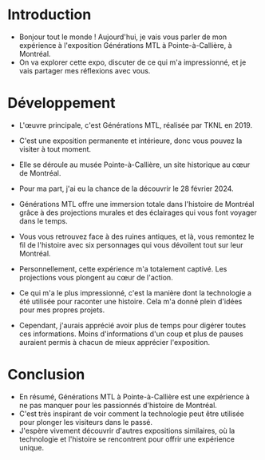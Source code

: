 # Introduction

- Bonjour tout le monde ! Aujourd'hui, je vais vous parler de mon expérience à l'exposition Générations MTL à Pointe-à-Callière, à Montréal.
- On va explorer cette expo, discuter de ce qui m'a impressionné, et je vais partager mes réflexions avec vous.

# Développement

- L'œuvre principale, c'est Générations MTL, réalisée par TKNL en 2019.
- C'est une exposition permanente et intérieure, donc vous pouvez la visiter à tout moment.
- Elle se déroule au musée Pointe-à-Callière, un site historique au cœur de Montréal.
- Pour ma part, j'ai eu la chance de la découvrir le 28 février 2024.

- Générations MTL offre une immersion totale dans l'histoire de Montréal grâce à des projections murales et des éclairages qui vous font voyager dans le temps.
- Vous vous retrouvez face à des ruines antiques, et là, vous remontez le fil de l'histoire avec six personnages qui vous dévoilent tout sur leur Montréal.
- Personnellement, cette expérience m'a totalement captivé. Les projections vous plongent au cœur de l'action.

- Ce qui m'a le plus impressionné, c'est la manière dont la technologie a été utilisée pour raconter une histoire. Cela m'a donné plein d'idées pour mes propres projets.
- Cependant, j'aurais apprécié avoir plus de temps pour digérer toutes ces informations. Moins d'informations d'un coup et plus de pauses auraient permis à chacun de mieux apprécier l'exposition.

# Conclusion

- En résumé, Générations MTL à Pointe-à-Callière est une expérience à ne pas manquer pour les passionnés d'histoire de Montréal.
- C'est très inspirant de voir comment la technologie peut être utilisée pour plonger les visiteurs dans le passé.
- J'espère vivement découvrir d'autres expositions similaires, où la technologie et l'histoire se rencontrent pour offrir une expérience unique.

